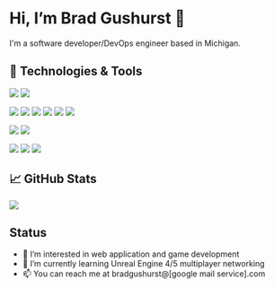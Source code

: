 # Hi, I’m Brad Gushurst 👋

I'm a software developer/DevOps engineer based in Michigan.

## 🔧 Technologies & Tools
![](https://img.shields.io/badge/OS-Linux-informational?style=flat&logo=linux&logoColor=white&color=blue)
![](https://img.shields.io/badge/OS-Windows-informational?style=flat&logo=windows&logoColor=white&color=blue)

![](https://img.shields.io/badge/Code-PHP-informational?style=flat&logo=PHP&logoColor=white&color=blue)
![](https://img.shields.io/badge/Code-JavaScript-informational?style=flat&logo=Javascript&logoColor=white&color=blue)
![](https://img.shields.io/badge/Code-C++-informational?style=flat&logo=c++&logoColor=white&color=blue)
![](https://img.shields.io/badge/Code-HTML5-informational?style=flat&logo=html5&logoColor=white&color=blue)
![](https://img.shields.io/badge/Code-CSS-informational?style=flat&logo=CSS&logoColor=white&color=blue)
![](https://img.shields.io/badge/Code-Blueprint-informational?style=flat&logo=blueprint&logoColor=white&color=blue)

![](https://img.shields.io/badge/DB-MySQL-informational?style=flat&logo=MySQL&logoColor=white&color=blue)
![](https://img.shields.io/badge/DB-SQL%20Server-informational?style=flat&logo=microsoftsqlserver&logoColor=white&color=blue)

![](https://img.shields.io/badge/Tools-Docker-informational?style=flat&logo=docker&logoColor=white&color=blue)
![](https://img.shields.io/badge/Tools-Kubernetes-informational?style=flat&logo=kubernetes&logoColor=white&color=blue)
![](https://img.shields.io/badge/Tools-Unreal%20Engine-informational?style=flat&logo=unrealengine&logoColor=white&color=blue)

## &#x1f4c8; GitHub Stats

<a href="https://github.com/bgushurst/bgushurst">
  <img align="center" src="https://github-readme-stats.vercel.app/api/top-langs/?username=bgushurst&hide=java,html,tex&title_color=ffffff&text_color=c9cacc&icon_color=2bbc8a&bg_color=1d1f21&langs_count=5" />
</a>

## Status
- 👀 I’m interested in web application and game development
- 🌱 I’m currently learning Unreal Engine 4/5 multiplayer networking
- 📫 You can reach me at bradgushurst@[google mail service].com

